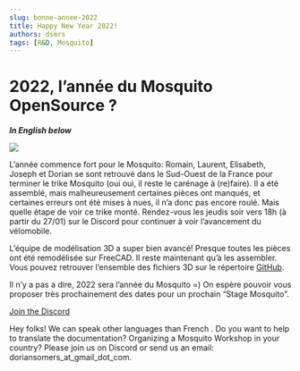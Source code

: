 ```yaml
---
slug: bonne-annee-2022
title: Happy New Year 2022!
authors: dsmrs
tags: [R&D, Mosquito]
---
```


2022, l’année du Mosquito OpenSource ?
======================================

_**In English below**_

![](https://dim.mcusercontent.com/cs/5c34adf9c85700841f7de761f/images/d80872a5-da01-87b7-7c2d-b4ba2c35ce29.jpg?w=564&dpr=2&rect=0%2C8%2C2364%2C1756)

L’année commence fort pour le Mosquito: Romain, Laurent, Elisabeth, Joseph et Dorian se sont retrouvé dans le Sud-Ouest de la France pour terminer le trike Mosquito (oui oui, il reste le carénage à (re)faire). Il a été assemblé, mais malheureusement certaines pièces ont manqués, et certaines erreurs ont été mises à nues, il n’a donc pas encore roulé. Mais quelle étape de voir ce trike monté. Rendez-vous les jeudis soir vers 18h (à partir du 27/01) sur le Discord pour continuer à voir l’avancement du vélomobile.

L’équipe de modélisation 3D a super bien avancé! Presque toutes les pièces ont été remodélisée sur FreeCAD. Il reste maintenant qu’à les assembler. Vous pouvez retrouver l’ensemble des fichiers 3D sur le répertoire [GitHub](https://github.com/MosquitoOS/MosquitoOS).

Il n’y a pas a dire, 2022 sera l’année du Mosquito =) On espère pouvoir vous proposer très prochainement des dates pour un prochain “Stage Mosquito”.

[Join the Discord](https://discord.gg/XMSZgFDT)

Hey folks! We can speak other languages than French . Do you want to help to translate the documentation? Organizing a Mosquito Workshop in your country? Please join us on Discord or send us an email: doriansomers\_at\_gmail\_dot\_com.
